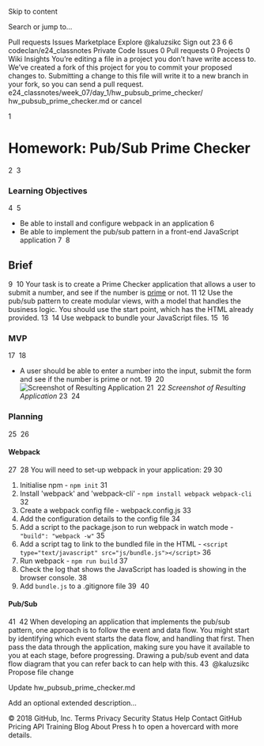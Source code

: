 Skip to content
 
Search or jump to…

Pull requests
Issues
Marketplace
Explore
 @kaluzsikc Sign out
23
6 6 codeclan/e24_classnotes Private
 Code  Issues 0  Pull requests 0  Projects 0  Wiki  Insights
You’re editing a file in a project you don’t have write access to. We’ve created a fork of this project for you to commit your proposed changes to. Submitting a change to this file will write it to a new branch in your fork, so you can send a pull request.
e24_classnotes/week_07/day_1/hw_pubsub_prime_checker/ 
hw_pubsub_prime_checker.md
  or cancel
    
 
1
# Homework: Pub/Sub Prime Checker
2
​
3
### Learning Objectives
4
​
5
- Be able to install and configure webpack in an application
6
- Be able to implement the pub/sub pattern in a front-end JavaScript application
7
​
8
## Brief
9
​
10
Your task is to create a Prime Checker application that allows a user to submit a number, and see if the number is [prime](https://en.wikipedia.org/wiki/Prime_number) or not.
11
​
12
Use the pub/sub pattern to create modular views, with a model that handles the business logic. You should use the start point, which has the HTML already provided.
13
​
14
Use webpack to bundle your JavaScript files.
15
​
16
### MVP
17
​
18
- A user should be able to enter a number into the input, submit the form and see if the number is prime or not.
19
​
20
![Screenshot of Resulting Application](images/screenshot_prime_checker.png)
21
​
22
*Screenshot of Resulting Application*
23
​
24
### Planning
25
​
26
#### Webpack
27
​
28
You will need to set-up webpack in your application:
29
​
30
1. Initialise npm - `npm init`
31
2. Install 'webpack' and 'webpack-cli' - `npm install webpack webpack-cli`
32
3. Create a webpack config file - webpack.config.js
33
4. Add the configuration details to the config file
34
5. Add a script to the package.json to run webpack in watch mode - `"build": "webpack -w"`
35
6. Add a script tag to link to the bundled file in the HTML - `<script type="text/javascript" src="js/bundle.js"></script>`
36
7. Run webpack - `npm run build`
37
8. Check the log that shows the JavaScript has loaded is showing in the browser console.
38
9. Add `bundle.js` to a .gitignore file
39
​
40
#### Pub/Sub
41
​
42
When developing an application that implements the pub/sub pattern, one approach is to follow the event and data flow. You might start by identifying which event starts the data flow, and handling that first. Then pass the data through the application, making sure you have it available to you at each stage, before progressing. Drawing a pub/sub event and data flow diagram that you can refer back to can help with this.
43
​
@kaluzsikc
Propose file change

Update hw_pubsub_prime_checker.md

Add an optional extended description…
 
© 2018 GitHub, Inc.
Terms
Privacy
Security
Status
Help
Contact GitHub
Pricing
API
Training
Blog
About
Press h to open a hovercard with more details.
